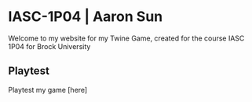 # IASC-1P04 | Aaron Sun

Welcome to my website for my Twine Game, created for the course IASC 1P04 for Brock University

## Playtest

Playtest my game [here]
